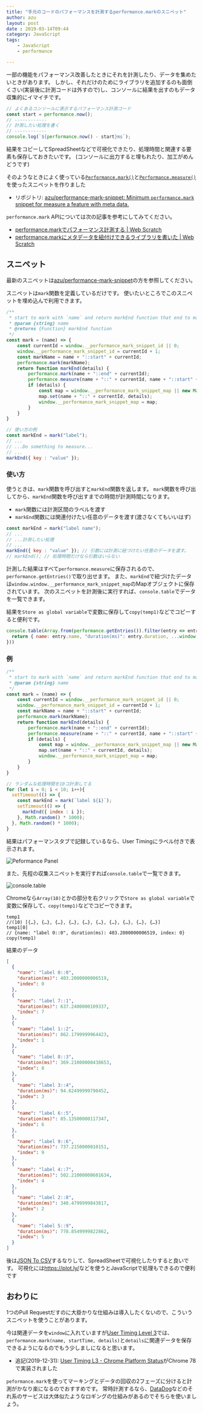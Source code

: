 ```yaml
---
title: "手元のコードのパフォーマンスを計測するperformance.markのスニペット"
author: azu
layout: post
date : 2019-03-14T09:44
category: JavaScript
tags:
    - JavaScript
    - performance

---
```


一部の機能をパフォーマンス改善したときにそれを計測したり、データを集めたいときがあります。
しかし、それだけのためにライブラリを追加するのも面倒くさい(実装後に計測コードは外すので)し、コンソールに結果を出すのもデータ収集的にイマイチです。

```js
// よくあるコンソールに表示するパフォーマンス計測コード
const start = performance.now();
// ------------
// 計測したい処理を書く
// ------------
console.log(`${performance.now() - start}ms`);
```

結果をコピーしてSpreadSheetなどで可視化できたり、処理時間と関連する要素も保存しておきたいです。
(コンソールに出力すると埋もれたり、加工がめんどうです)

そのようなときによく使っている[`Performance.mark()`](https://developer.mozilla.org/en-US/docs/Web/API/Performance/mark)と[`Performance.measure()`](https://developer.mozilla.org/en-US/docs/Web/API/Performance/measure)を使ったスニペットを作りました

- リポジトリ: [azu/performance-mark-snippet: Minimum `performance.mark` snippet for measure a feature with meta data.](https://github.com/azu/performance-mark-snippet)

`performance.mark` APIについては次の記事を参考にしてみてください。

- [performance.markでパフォーマンス計測する | Web Scratch](https://efcl.info/2016/08/15/performance.mark/ "performance.markでパフォーマンス計測する | Web Scratch")
- [performance.markにメタデータを紐付けできるライブラリを書いた | Web Scratch](https://efcl.info/2017/11/15/performance.mark-metadata/ "performance.markにメタデータを紐付けできるライブラリを書いた | Web Scratch")

## スニペット

最新のスニペットは[azu/performance-mark-snippet](https://github.com/azu/performance-mark-snippet)の方を参照してください。

スニペットは`mark`関数を定義しているだけです。
使いたいところでこのスニペットを埋め込んで利用できます。

```js
/**
 * start to mark with `name` and return markEnd function that end to mark with details data
 * @param {string} name 
 * @returns {Function} markEnd function
 */
const mark = (name) => {
    const currentId = window.__performance_mark_snippet_id || 0;
    window.__performance_mark_snippet_id = currentId + 1;
    const markName = name + "::start" + currentId;
    performance.mark(markName);
    return function markEnd(details) {
        performance.mark(name + "::end" + currentId);
        performance.measure(name + "::" + currentId, name + "::start" + currentId, name + "::end" + currentId);
        if (details) {
            const map = window.__performance_mark_snippet_map || new Map();
            map.set(name + "::" + currentId, details);
            window.__performance_mark_snippet_map = map;
        }
    }
}

// 使い方の例
const markEnd = mark("label");
// ...
// ...Do something to measure...    
// ...
markEnd({ key : "value" });
```

### 使い方

使うときは、`mark`関数を呼び出すと`markEnd`関数を返します。
`mark`関数を呼び出してから、`markEnd`関数を呼び出すまでの時間が計測時間になります。

- `mark`関数には計測区間のラベルを渡す
- `markEnd`関数には関連付けたい任意のデータを渡す(渡さなくてもいいはず)

```js
const markEnd = mark("label name");
// ...
// ...計測したい処理   
// ...
markEnd({ key : "value" }); // 引数には計測に紐づけたい任意のデータを渡す。
// markEnd(); // 処理時間だけなら引数はいらない
```

計測した結果はすべて`performance.measure`に保存されるので、`performance.getEntries()`で取り出せます。
また、`markEnd`で紐づけたデータは`window.window.__performance_mark_snippet_map`のMapオブジェクトに保存されています。
次のスニペットを計測後に実行すれば、`console.table`でデータを一覧できます。

結果を`Store as global variable`で変数に保存して`copy(temp1)`などでコピーすると便利です。

```js
console.table(Array.from(performance.getEntries()).filter(entry => entry.entryType === "measure").map(entry => {
  return { name: entry.name, "duration(ms)": entry.duration, ...window.window.__performance_mark_snippet_map.get(entry.name) };
}))
```


### 例

```js
/**
 * start to mark with `name` and return markEnd function that end to mark with details data
 * @param {string} name 
 */
const mark = (name) => {
    const currentId = window.__performance_mark_snippet_id || 0;
    window.__performance_mark_snippet_id = currentId + 1;
    const markName = name + "::start" + currentId;
    performance.mark(markName);
    return function markEnd(details) {
        performance.mark(name + "::end" + currentId);
        performance.measure(name + "::" + currentId, name + "::start" + currentId, name + "::end" + currentId);
        if (details) {
            const map = window.__performance_mark_snippet_map || new Map();
            map.set(name + "::" + currentId, details);
            window.__performance_mark_snippet_map = map;
        }
    }
}

// ランダムな処理時間を10コ計測してる
for (let i = 0; i < 10; i++){
  setTimeout(() => {
    const markEnd = mark(`label ${i}`);
    setTimeout(() => {
      markEnd({ index : i });
    }, Math.random() * 1000);
  }, Math.random() * 1000);
}
```

結果はパフォーマンスタブで記録しているなら、User Timingにラベル付きで表示されます。

![Peformance Panel](https://efcl.info/wp-content/uploads/2019/03/14-1552525616.png)

また、先程の収集スニペットを実行すれば`console.table`で一覧できます。

![console.table](https://efcl.info/wp-content/uploads/2019/03/14-1552525904.png)

Chromeなら`Array(10)`とかの部分を右クリックで`Store as global variable`で変数に保存して、`copy(temp1)`などでコピーできます。

```
temp1
//(10) [{…}, {…}, {…}, {…}, {…}, {…}, {…}, {…}, {…}, {…}]
temp1[0]
// {name: "label 0::0", duration(ms): 403.2000000006519, index: 0}
copy(temp1)
````

結果のデータ

```json
[
  {
    "name": "label 0::0",
    "duration(ms)": 403.2000000006519,
    "index": 0
  },
  {
    "name": "label 7::1",
    "duration(ms)": 637.2400000109337,
    "index": 7
  },
  {
    "name": "label 1::2",
    "duration(ms)": 862.1799999964423,
    "index": 1
  },
  {
    "name": "label 8::3",
    "duration(ms)": 369.21000000438653,
    "index": 8
  },
  {
    "name": "label 3::4",
    "duration(ms)": 94.62499999790452,
    "index": 3
  },
  {
    "name": "label 6::5",
    "duration(ms)": 85.13500000117347,
    "index": 6
  },
  {
    "name": "label 9::6",
    "duration(ms)": 737.2150000010151,
    "index": 9
  },
  {
    "name": "label 4::7",
    "duration(ms)": 502.21000000601634,
    "index": 4
  },
  {
    "name": "label 2::8",
    "duration(ms)": 340.4799999843817,
    "index": 2
  },
  {
    "name": "label 5::9",
    "duration(ms)": 778.8549999822862,
    "index": 5
  }
]
```

後は[JSON To CSV](http://convertcsv.com/json-to-csv.htm)するなりして、SpreadSheetで可視化したりすると良いです。
可視化には<https://plot.ly/>などを使うとJavaScriptで処理もできるので便利です

## おわりに

1つのPull Requestだすのに大掛かりな仕組みは導入したくないので、こういうスニペットを使うことがあります。

今は関連データを`window`に入れていますが[User Timing Level 3](https://w3c.github.io/user-timing/#mark-method)では、`performance.mark(name, startTime, details)`と`details`に関連データを保存できるようになるのでもう少しましになると思います。

- 追記(2019-12-31): [User Timing L3 - Chrome Platform Status](https://www.chromestatus.com/feature/5149401886490624)がChrome 78で実装されました

`peformance.mark`を使ってマーキングとデータの回収の2フェーズに分けると計測がかなり楽になるのでおすすめです。
常時計測するなら、[DataDog](https://www.datadoghq.com/)などのそれ系のサービスは大体似たようなロギングの仕組みがあるのでそちらを使いましょう。
